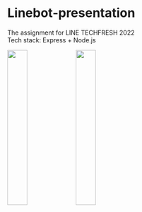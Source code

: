 # Linebot-presentation
The assignment for LINE TECHFRESH 2022 <br>
Tech stack: Express + Node.js

<img src="https://user-images.githubusercontent.com/96834013/164981668-2f19c1b4-4de6-434d-baba-2b422323a9ce.png" width="30%">
<img src="https://user-images.githubusercontent.com/96834013/227727171-10fc039f-83ec-4698-84ab-b4a1401d4097.jpg" width="30%">
